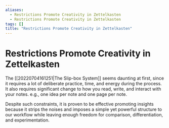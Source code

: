 ```yaml
---
aliases:
  - Restrictions Promote Creativity in Zettelkasten
  - Restrictions Promote Creativity in Zettelkasten
tags: []
title: "Restrictions Promote Creativity in Zettelkasten"
---
```


# Restrictions Promote Creativity in Zettelkasten

The [[20220704161251|The Slip-box System]] seems daunting at first, since it requires a lot of deliberate practice, time, and energy during the process. It also requires significant change to how you read, write, and interact with your notes. e.g., one idea per note and one page per note.

Despite such constraints, it is proven to be effective promoting insights because it strips the noises and imposes a simple yet powerful structure to our workflow while leaving enough freedom for comparison, differentiation, and experimentation.